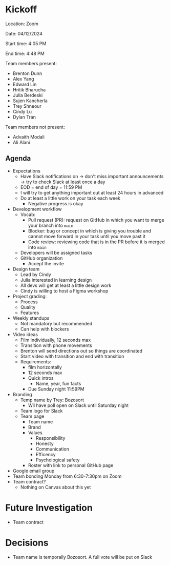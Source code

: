 # Kickoff

Location: Zoom

Date: 04/12/2024

Start time: 4:05 PM

End time: 4:48 PM

Team members present: 
- Brenton Dunn
- Alex Yang
- Edward Lin
- Hritik Bharucha
- Julia Berdeski
- Sujen Kancherla
- Trey Shneour
- Cindy Lu
- Dylan Tran
  
Team members not present:
- Advaith Modali
- Ali Alani
  
## Agenda
- Expectations
  - Have Slack notifications on -> don't miss important announcements -> try to check Slack at least once a day
  - EOD = end of day = 11:59 PM
  - I will try to get anything important out at least 24 hours in advanced
  - Do at least a little work on your task each week
    - Negative progress is okay
- Development workflow
  - Vocab:
    - Pull request (PR): request on GitHub in which you want to merge your branch into `main`
    - Blocker: bug or concept in which is giving you trouble and cannot move forward in your task until you move past it
    - Code review: reviewing code that is in the PR before it is merged into `main`
  - Developers will be assigned tasks 
  - GitHub organization
    - Accept the invite 
- Design team
  - Lead by Cindy
  - Julia interested in learning design
  - All devs will get at least a little design work 
  - Cindy is willing to host a Figma workshop
- Project grading:
  - Process
  - Quality
  - Features
- Weekly standups
  - Not mandatory but recommended
  - Can help with blockers
- Video ideas
  - Film individually, 12 seconds max
  - Transition with phone movements 
  - Brenton will send directions out so things are coordinated
  - Start video with transition and end with transition
  - Requirements: 
    - film horizontally
    - 12 seconds max
    - Quick intros
      - Name, year, fun facts
    - Due Sunday night 11:59PM
- Branding
  - Temp name by Trey: Bozosort
    - Wil have poll open on Slack until Saturday night
  - Team logo for Slack
  - Team page
    - Team name
    - Brand
    - Values
      - Responsibility 
      - Honesty
      - Communication
      - Efficency 
      - Psychological safety 
    - Roster with link to personal GitHub page 
- Google email group
- Team bonding Monday from 6:30-7:30pm on Zoom
- Team contract?
  - Nothing on Canvas about this yet
 # Future Investigation
 - Team contract
# Decisions
- Team name is temporaily Bozosort. A full vote will be put on Slack
